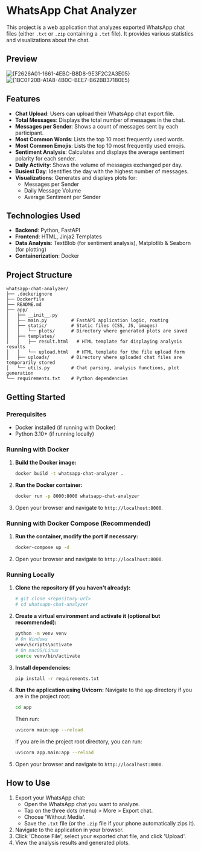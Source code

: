 # WhatsApp Chat Analyzer

This project is a web application that analyzes exported WhatsApp chat files (either `.txt` or `.zip` containing a `.txt` file). It provides various statistics and visualizations about the chat.

## Preview

![{F2626A01-1661-4EBC-B8D8-9E3F2C2A3E05}](https://github.com/user-attachments/assets/04cb1dd2-5fc6-4e6b-95e2-4bebcb3c67bb)
![{1BC0F20B-A1A8-4B0C-BEE7-B62BB37180E5}](https://github.com/user-attachments/assets/9145181b-a2c0-4ae2-a48f-38b3e5da8125)

## Features

- **Chat Upload**: Users can upload their WhatsApp chat export file.
- **Total Messages**: Displays the total number of messages in the chat.
- **Messages per Sender**: Shows a count of messages sent by each participant.
- **Most Common Words**: Lists the top 10 most frequently used words.
- **Most Common Emojis**: Lists the top 10 most frequently used emojis.
- **Sentiment Analysis**: Calculates and displays the average sentiment polarity for each sender.
- **Daily Activity**: Shows the volume of messages exchanged per day.
- **Busiest Day**: Identifies the day with the highest number of messages.
- **Visualizations**: Generates and displays plots for:
  - Messages per Sender
  - Daily Message Volume
  - Average Sentiment per Sender

## Technologies Used

- **Backend**: Python, FastAPI
- **Frontend**: HTML, Jinja2 Templates
- **Data Analysis**: TextBlob (for sentiment analysis), Matplotlib & Seaborn (for plotting)
- **Containerization**: Docker

## Project Structure

```
whatsapp-chat-analyzer/
├── .dockerignore
├── Dockerfile
├── README.md
├── app/
│   ├── __init__.py
│   ├── main.py         # FastAPI application logic, routing
│   ├── static/         # Static files (CSS, JS, images)
│   │   └── plots/      # Directory where generated plots are saved
│   ├── templates/
│   │   ├── result.html   # HTML template for displaying analysis results
│   │   └── upload.html   # HTML template for the file upload form
│   ├── uploads/        # Directory where uploaded chat files are temporarily stored
│   └── utils.py        # Chat parsing, analysis functions, plot generation
└── requirements.txt    # Python dependencies
```

## Getting Started

### Prerequisites

- Docker installed (if running with Docker)
- Python 3.10+ (if running locally)

### Running with Docker

1.  **Build the Docker image:**

    ```bash
    docker build -t whatsapp-chat-analyzer .
    ```

2.  **Run the Docker container:**

    ```bash
    docker run -p 8000:8000 whatsapp-chat-analyzer
    ```

3.  Open your browser and navigate to `http://localhost:8000`.

### Running with Docker Compose (Recommended)

1.  **Run the container, modify the port if necessary:**

    ```bash
    docker-compose up -d
    ```

2.  Open your browser and navigate to `http://localhost:8000`.

### Running Locally

1.  **Clone the repository (if you haven't already):**

    ```bash
    # git clone <repository-url>
    # cd whatsapp-chat-analyzer
    ```

2.  **Create a virtual environment and activate it (optional but recommended):**

    ```bash
    python -m venv venv
    # On Windows
    venv\Scripts\activate
    # On macOS/Linux
    source venv/bin/activate
    ```

3.  **Install dependencies:**

    ```bash
    pip install -r requirements.txt
    ```

4.  **Run the application using Uvicorn:**
    Navigate to the `app` directory if you are in the project root:

    ```bash
    cd app
    ```

    Then run:

    ```bash
    uvicorn main:app --reload
    ```

    If you are in the project root directory, you can run:

    ```bash
    uvicorn app.main:app --reload
    ```

5.  Open your browser and navigate to `http://localhost:8000`.

## How to Use

1.  Export your WhatsApp chat:
    - Open the WhatsApp chat you want to analyze.
    - Tap on the three dots (menu) > More > Export chat.
    - Choose 'Without Media'.
    - Save the `.txt` file (or the `.zip` file if your phone automatically zips it).
2.  Navigate to the application in your browser.
3.  Click 'Choose File', select your exported chat file, and click 'Upload'.
4.  View the analysis results and generated plots.

